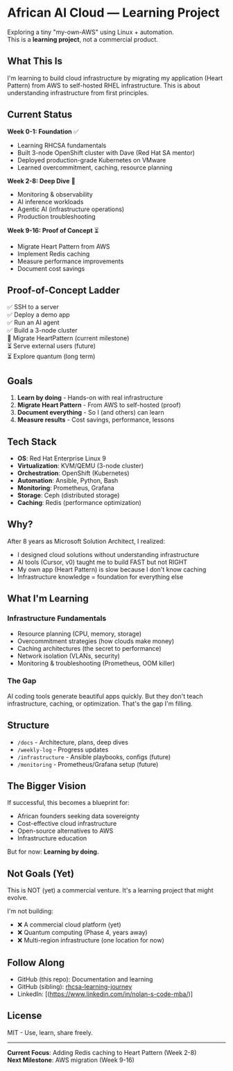 # African AI Cloud — Learning Project

Exploring a tiny "my-own-AWS" using Linux + automation.  
This is a **learning project**, not a commercial product.

## What This Is

I'm learning to build cloud infrastructure by migrating my application (Heart Pattern) from AWS to self-hosted RHEL infrastructure. This is about understanding infrastructure from first principles.

## Current Status

**Week 0-1: Foundation** ✅
- Learning RHCSA fundamentals
- Built 3-node OpenShift cluster with Dave (Red Hat SA mentor)
- Deployed production-grade Kubernetes on VMware
- Learned overcommitment, caching, resource planning

**Week 2-8: Deep Dive** 🎯
- Monitoring & observability
- AI inference workloads
- Agentic AI (infrastructure operations)
- Production troubleshooting

**Week 9-16: Proof of Concept** ⏳
- Migrate Heart Pattern from AWS
- Implement Redis caching
- Measure performance improvements
- Document cost savings

## Proof-of-Concept Ladder

✅ SSH to a server  
✅ Deploy a demo app  
✅ Run an AI agent  
✅ Build a 3-node cluster  
🎯 Migrate HeartPattern (current milestone)  
⏳ Serve external users (future)  
⏳ Explore quantum (long term)

## Goals

1. **Learn by doing** - Hands-on with real infrastructure
2. **Migrate Heart Pattern** - From AWS to self-hosted (proof)
3. **Document everything** - So I (and others) can learn
4. **Measure results** - Cost savings, performance, lessons

## Tech Stack

- **OS**: Red Hat Enterprise Linux 9
- **Virtualization**: KVM/QEMU (3-node cluster)
- **Orchestration**: OpenShift (Kubernetes)
- **Automation**: Ansible, Python, Bash
- **Monitoring**: Prometheus, Grafana
- **Storage**: Ceph (distributed storage)
- **Caching**: Redis (performance optimization)

## Why?

After 8 years as Microsoft Solution Architect, I realized:
- I designed cloud solutions without understanding infrastructure
- AI tools (Cursor, v0) taught me to build FAST but not RIGHT
- My own app (Heart Pattern) is slow because I don't know caching
- Infrastructure knowledge = foundation for everything else

## What I'm Learning

### Infrastructure Fundamentals
- Resource planning (CPU, memory, storage)
- Overcommitment strategies (how clouds make money)
- Caching architectures (the secret to performance)
- Network isolation (VLANs, security)
- Monitoring & troubleshooting (Prometheus, OOM killer)

### The Gap
AI coding tools generate beautiful apps quickly.
But they don't teach infrastructure, caching, or optimization.
That's the gap I'm filling.

## Structure

- `/docs` - Architecture, plans, deep dives
- `/weekly-log` - Progress updates
- `/infrastructure` - Ansible playbooks, configs (future)
- `/monitoring` - Prometheus/Grafana setup (future)

## The Bigger Vision

If successful, this becomes a blueprint for:
- African founders seeking data sovereignty
- Cost-effective cloud infrastructure
- Open-source alternatives to AWS
- Infrastructure education

But for now: **Learning by doing.**

## Not Goals (Yet)

This is NOT (yet) a commercial venture. It's a learning project that might evolve.

I'm not building:
- ❌ A commercial cloud platform (yet)
- ❌ Quantum computing (Phase 4, years away)
- ❌ Multi-region infrastructure (one location for now)

## Follow Along

- GitHub (this repo): Documentation and learning
- GitHub (sibling): [rhcsa-learning-journey](https://github.com/ncode3/rhcsa-learning-journey)
- LinkedIn: [(https://www.linkedin.com/in/nolan-s-code-mba/)]

## License

MIT - Use, learn, share freely.

---

**Current Focus**: Adding Redis caching to Heart Pattern (Week 2-8)  
**Next Milestone**: AWS migration (Week 9-16)
